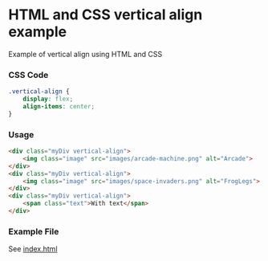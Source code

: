# HTML and CSS vertical align example

Example of vertical align using HTML and CSS

### CSS Code
```css
.vertical-align {
	display: flex;
	align-items: center;
}
```

### Usage
```html
<div class="myDiv vertical-align">
    <img class="image" src="images/arcade-machine.png" alt="Arcade">
</div>
<div class="myDiv vertical-align">
    <img class="image" src="images/space-invaders.png" alt="FrogLegs">
</div>
<div class="myDiv vertical-align">
    <span class="text">With text</span>
</div>
```

### Example File

See [index.html](index.html)